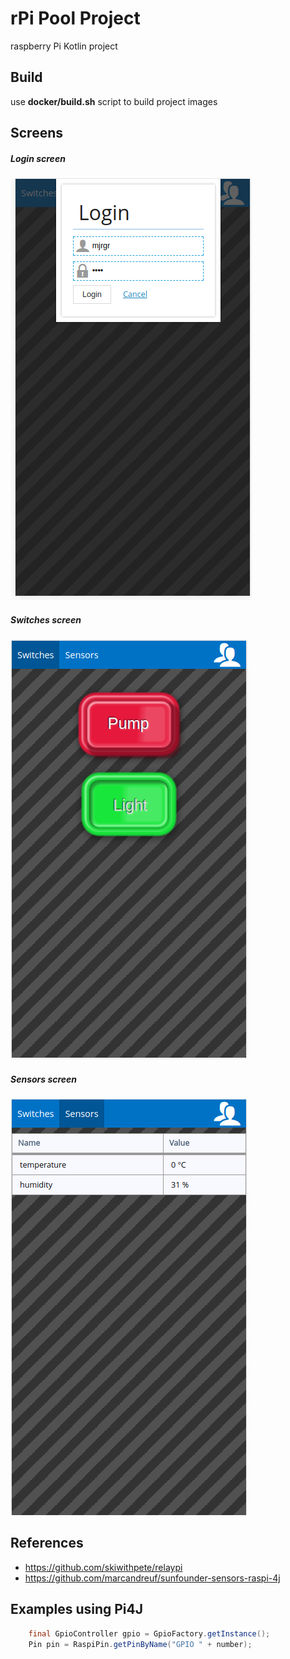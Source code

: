 # rPi Pool Project

raspberry Pi Kotlin project  

## Build
use **docker/build.sh** script to build project images

## Screens

##### Login screen
![Login Screen](./docs/login-screen.png)

##### Switches screen
![Switches Screen](./docs/switches-screen.png)

##### Sensors screen
![Sensors Screen](./docs/sensors-screen.png)

   
## References
* https://github.com/skiwithpete/relaypi
* https://github.com/marcandreuf/sunfounder-sensors-raspi-4j

## Examples using Pi4J

```java
    final GpioController gpio = GpioFactory.getInstance();
    Pin pin = RaspiPin.getPinByName("GPIO " + number);
```